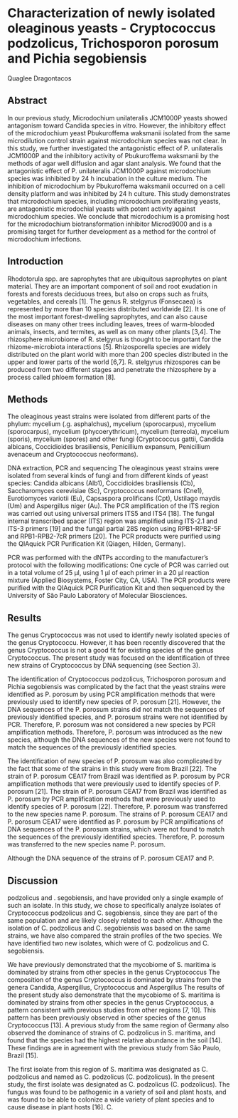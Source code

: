 # Characterization of newly isolated oleaginous yeasts - Cryptococcus podzolicus, Trichosporon porosum and Pichia segobiensis
Quaglee Dragontacos


## Abstract
In our previous study, Microdochium unilateralis JCM1000P yeasts showed antagonism toward Candida species in vitro. However, the inhibitory effect of the microdochium yeast Pbukuroffema waksmanii isolated from the same microdilution control strain against microdochium species was not clear. In this study, we further investigated the antagonistic effect of P. unilateralis JCM1000P and the inhibitory activity of Pbukuroffema waksmanii by the methods of agar well diffusion and agar slant analysis. We found that the antagonistic effect of P. unilateralis JCM1000P against microdochium species was inhibited by 24 h incubation in the culture medium. The inhibition of microdochium by Pbukuroffema waksmanii occurred on a cell density platform and was inhibited by 24 h culture. This study demonstrates that microdochium species, including microdochium proliferating yeasts, are antagonistic microdochial yeasts with potent activity against microdochium species. We conclude that microdochium is a promising host for the microdochium biotransformation inhibitor Microd9000 and is a promising target for further development as a method for the control of microdochium infections.


## Introduction
Rhodotorula spp. are saprophytes that are ubiquitous saprophytes on plant material. They are an important component of soil and root exudation in forests and forests deciduous trees, but also on crops such as fruits, vegetables, and cereals [1]. The genus R. stelgyrus (Fonsecaea) is represented by more than 10 species distributed worldwide [2]. It is one of the most important forest-dwelling saprophytes, and can also cause diseases on many other trees including leaves, trees of warm-blooded animals, insects, and termites, as well as on many other plants [3,4]. The rhizosphere microbiome of R. stelgyrus is thought to be important for the rhizome-microbiota interactions [5]. Rhizosporella species are widely distributed on the plant world with more than 200 species distributed in the upper and lower parts of the world [6,7]. R. stelgyrus rhizospores can be produced from two different stages and penetrate the rhizosphere by a process called phloem formation [8].


## Methods
The oleaginous yeast strains were isolated from different parts of the phylum: mycelium (.g. asphalchus), mycelium (sporocarpus), mycelium (sporocarpus), mycelium (phycoerythricum), mycelium (terreola), mycelium (sporis), mycelium (spores) and other fungi (Cryptococcus gattii, Candida albicans, Coccidioides brasiliensis, Penicillium expansum, Penicillium avenaceum and Cryptococcus neoformans).

DNA extraction, PCR and sequencing
The oleaginous yeast strains were isolated from several kinds of fungi and from different kinds of yeast species: Candida albicans (Alb1), Coccidioides brasiliensis (Cb), Saccharomyces cerevisiae (Sc), Cryptococcus neoformans (Cne1), Eurotiomyces variotii (Eu), Capsaspora prolificans (Cpt), Ustilago maydis (Um) and Aspergillus niger (Au). The PCR amplification of the ITS region was carried out using universal primers ITS5 and ITS4 [18]. The fungal internal transcribed spacer (ITS) region was amplified using ITS-2.1 and ITS-3 primers [19] and the fungal partial 28S region using RPB1-RPB2-5F and RPB1-RPB2-7cR primers [20]. The PCR products were purified using the QIAquick PCR Purification Kit (Qiagen, Hilden, Germany).

PCR was performed with the dNTPs according to the manufacturer’s protocol with the following modifications: One cycle of PCR was carried out in a total volume of 25 µl, using 1 µl of each primer in a 20 µl reaction mixture (Applied Biosystems, Foster City, CA, USA). The PCR products were purified with the QIAquick PCR Purification Kit and then sequenced by the University of São Paulo Laboratory of Molecular Biosciences.


## Results
The genus Cryptococcus was not used to identify newly isolated species of the genus Cryptococcu. However, it has been recently discovered that the genus Cryptococcus is not a good fit for existing species of the genus Cryptococcus. The present study was focused on the identification of three new strains of Cryptococcus by DNA sequencing (see Section 3).

The identification of Cryptococcus podzolicus, Trichosporon porosum and Pichia segobiensis was complicated by the fact that the yeast strains were identified as P. porosum by using PCR amplification methods that were previously used to identify new species of P. porosum [21]. However, the DNA sequences of the P. porosum strains did not match the sequences of previously identified species, and P. porosum strains were not identified by PCR. Therefore, P. porosum was not considered a new species by PCR amplification methods. Therefore, P. porosum was introduced as the new species, although the DNA sequences of the new species were not found to match the sequences of the previously identified species.

The identification of new species of P. porosum was also complicated by the fact that some of the strains in this study were from Brazil [22]. The strain of P. porosum CEA17 from Brazil was identified as P. porosum by PCR amplification methods that were previously used to identify species of P. porosum [21]. The strain of P. porosum CEA17 from Brazil was identified as P. porosum by PCR amplification methods that were previously used to identify species of P. porosum [22]. Therefore, P. porosum was transferred to the new species name P. porosum. The strains of P. porosum CEA17 and P. porosum CEA17 were identified as P. porosum by PCR amplifications of DNA sequences of the P. porosum strains, which were not found to match the sequences of the previously identified species. Therefore, P. porosum was transferred to the new species name P. porosum.

Although the DNA sequence of the strains of P. porosum CEA17 and P.


## Discussion
podzolicus and . segobiensis, and have provided only a single example of such an isolate. In this study, we chose to specifically analyze isolates of Cryptococcus podzolicus and C. segobiensis, since they are part of the same population and are likely closely related to each other. Although the isolation of C. podzolicus and C. segobiensis was based on the same strains, we have also compared the strain profiles of the two species. We have identified two new isolates, which were of C. podzolicus and C. segobiensis.

We have previously demonstrated that the mycobiome of S. maritima is dominated by strains from other species in the genus Cryptococcus
The composition of the genus Cryptococcus is dominated by strains from the genera Candida, Aspergillus, Cryptococcus and Aspergillus
The results of the present study also demonstrate that the mycobiome of S. maritima is dominated by strains from other species in the genus Cryptococcus, a pattern consistent with previous studies from other regions [7, 10]. This pattern has been previously observed in other species of the genus Cryptococcus [13]. A previous study from the same region of Germany also observed the dominance of strains of C. podzolicus in S. maritima, and found that the species had the highest relative abundance in the soil [14]. These findings are in agreement with the previous study from São Paulo, Brazil [15].

The first isolate from this region of S. maritima was designated as C. podzolicus and named as C. podzolicus (C. podzolicus). In the present study, the first isolate was designated as C. podzolicus (C. podzolicus). The fungus was found to be pathogenic in a variety of soil and plant hosts, and was found to be able to colonize a wide variety of plant species and to cause disease in plant hosts [16]. C.
